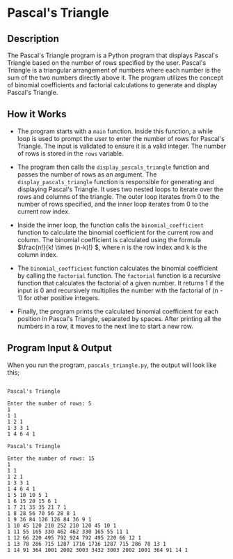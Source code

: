 # Pascal's Triangle

## Description

The Pascal's Triangle program is a Python program that displays Pascal's Triangle based on the number of rows specified by the user. Pascal's Triangle is a triangular arrangement of numbers where each number is the sum of the two numbers directly above it. The program utilizes the concept of binomial coefficients and factorial calculations to generate and display Pascal's Triangle.

## How it Works

- The program starts with a `main` function. Inside this function, a while loop is used to prompt the user to enter the number of rows for Pascal's Triangle. The input is validated to ensure it is a valid integer. The number of rows is stored in the `rows` variable.

- The program then calls the `display_pascals_triangle` function and passes the number of rows as an argument. The `display_pascals_triangle` function is responsible for generating and displaying Pascal's Triangle. It uses two nested loops to iterate over the rows and columns of the triangle. The outer loop iterates from 0 to the number of rows specified, and the inner loop iterates from 0 to the current row index.

- Inside the inner loop, the function calls the `binomial_coefficient` function to calculate the binomial coefficient for the current row and column. The binomial coefficient is calculated using the formula $\frac{n!}{k! \times (n-k)!} $, where n is the row index and k is the column index.

- The `binomial_coefficient` function calculates the binomial coefficient by calling the `factorial` function. The `factorial` function is a recursive function that calculates the factorial of a given number. It returns 1 if the input is 0 and recursively multiplies the number with the factorial of (n - 1) for other positive integers.

- Finally, the program prints the calculated binomial coefficient for each position in Pascal's Triangle, separated by spaces. After printing all the numbers in a row, it moves to the next line to start a new row.


## Program Input & Output

When you run the program, `pascals_triangle.py`, the output will look like this;

```

Pascal's Triangle

Enter the number of rows: 5
1 
1 1 
1 2 1 
1 3 3 1 
1 4 6 4 1 

Pascal's Triangle

Enter the number of rows: 15
1 
1 1 
1 2 1 
1 3 3 1 
1 4 6 4 1 
1 5 10 10 5 1 
1 6 15 20 15 6 1 
1 7 21 35 35 21 7 1 
1 8 28 56 70 56 28 8 1 
1 9 36 84 126 126 84 36 9 1 
1 10 45 120 210 252 210 120 45 10 1 
1 11 55 165 330 462 462 330 165 55 11 1 
1 12 66 220 495 792 924 792 495 220 66 12 1 
1 13 78 286 715 1287 1716 1716 1287 715 286 78 13 1 
1 14 91 364 1001 2002 3003 3432 3003 2002 1001 364 91 14 1 
```